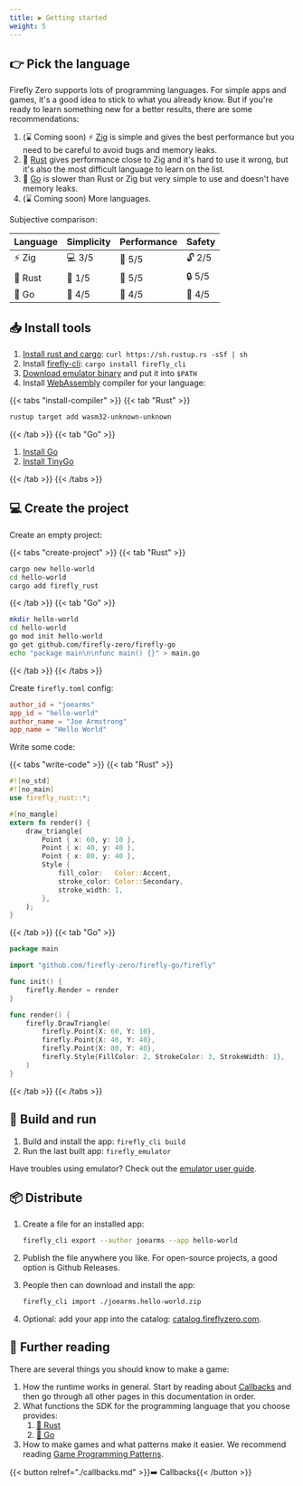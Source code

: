 ```yaml
---
title: ▶️ Getting started
weight: 5
---
```


## 👉 Pick the language

Firefly Zero supports lots of programming languages. For simple apps and games, it's a good idea to stick to what you already know. But if you're ready to learn something new for a better results, there are some recommendations:

1. (⌛ Coming soon) ⚡️ [Zig](https://ziglang.org/) is simple and gives the best performance but you need to be careful to avoid bugs and memory leaks.
1. 🦀 [Rust](https://www.rust-lang.org/) gives performance close to Zig and it's hard to use it wrong, but it's also the most difficult language to learn on the list.
1. 🐹 [Go](https://go.dev/) is slower than Rust or Zig but very simple to use and doesn't have memory leaks.
1. (⌛ Coming soon) More languages.

Subjective comparison:

| Language | Simplicity | Performance | Safety  |
| -------- | ---------- | ----------- | --------|
| ⚡️ Zig    | 💻 3/5     | 🐎 5/5      | 🔓 2/5  |
| 🦀 Rust  | 🔬 1/5     | 🐎 5/5      | 🔒 5/5  |
| 🏃 Go    | 🔨 4/5     | 🐇 4/5      | 🔐 4/5  |

## 📥 Install tools

1. [Install rust and cargo](https://www.rust-lang.org/tools/install): `curl https://sh.rustup.rs -sSf | sh`
1. Install [firefly-cli](https://github.com/firefly-zero/firefly-cli): `cargo install firefly_cli`
1. [Download emulator binary](https://github.com/firefly-zero/firefly-emulator-bin/releases) and put it into `$PATH`
1. Install [WebAssembly](https://webassembly.org/) compiler for your language:

{{< tabs "install-compiler" >}}
{{< tab "Rust" >}}

```bash
rustup target add wasm32-unknown-unknown
```

{{< /tab >}}
{{< tab "Go" >}}

1. [Install Go](https://go.dev/dl/)
1. [Install TinyGo](https://tinygo.org/getting-started/install/)

{{< /tab >}}
{{< /tabs >}}

## 💻 Create the project

Create an empty project:

{{< tabs "create-project" >}}
{{< tab "Rust" >}}

```bash
cargo new hello-world
cd hello-world
cargo add firefly_rust
```

{{< /tab >}}
{{< tab "Go" >}}

```bash
mkdir hello-world
cd hello-world
go mod init hello-world
go get github.com/firefly-zero/firefly-go
echo "package main\n\nfunc main() {}" > main.go
```

{{< /tab >}}
{{< /tabs >}}

Create `firefly.toml` config:

```toml
author_id = "joearms"
app_id = "hello-world"
author_name = "Joe Armstrong"
app_name = "Hello World"
```

Write some code:

{{< tabs "write-code" >}}
{{< tab "Rust" >}}

```rust
#![no_std]
#![no_main]
use firefly_rust::*;

#[no_mangle]
extern fn render() {
    draw_triangle(
        Point { x: 60, y: 10 },
        Point { x: 40, y: 40 },
        Point { x: 80, y: 40 },
        Style {
            fill_color:   Color::Accent,
            stroke_color: Color::Secondary,
            stroke_width: 1,
        },
    );
}
```

{{< /tab >}}
{{< tab "Go" >}}

```go
package main

import "github.com/firefly-zero/firefly-go/firefly"

func init() {
    firefly.Render = render
}

func render() {
    firefly.DrawTriangle(
        firefly.Point{X: 60, Y: 10},
        firefly.Point{X: 40, Y: 40},
        firefly.Point{X: 80, Y: 40},
        firefly.Style{FillColor: 2, StrokeColor: 3, StrokeWidth: 1},
    )
}
```

{{< /tab >}}
{{< /tabs >}}

## 🏃 Build and run

1. Build and install the app: `firefly_cli build`
1. Run the last built app: `firefly_emulator`

Have troubles using emulator? Check out the [emulator user guide](../user/emulator.md).

## 📦 Distribute

1. Create a file for an installed app:

    ```bash
    firefly_cli export --author joearms --app hello-world
    ```

1. Publish the file anywhere you like. For open-source projects, a good option is Github Releases.
1. People then can download and install the app:

    ```bash
    firefly_cli import ./joearms.hello-world.zip
    ```

1. Optional: add your app into the catalog: [catalog.fireflyzero.com](https://catalog.fireflyzero.com/).

## 🧠 Further reading

There are several things you should know to make a game:

1. How the runtime works in general. Start by reading about [Callbacks](./callbacks.md) and then go through all other pages in this documentation in order.
1. What functions the SDK for the programming language that you choose provides:
    1. [🦀 Rust](https://docs.rs/firefly-rust/latest/firefly_rust/)
    1. [🏃 Go](https://pkg.go.dev/github.com/firefly-zero/firefly-go)
1. How to make games and what patterns make it easier. We recommend reading [Game Programming Patterns](http://gameprogrammingpatterns.com/contents.html).

{{< button relref="./callbacks.md" >}}➡️ Callbacks{{< /button >}}
